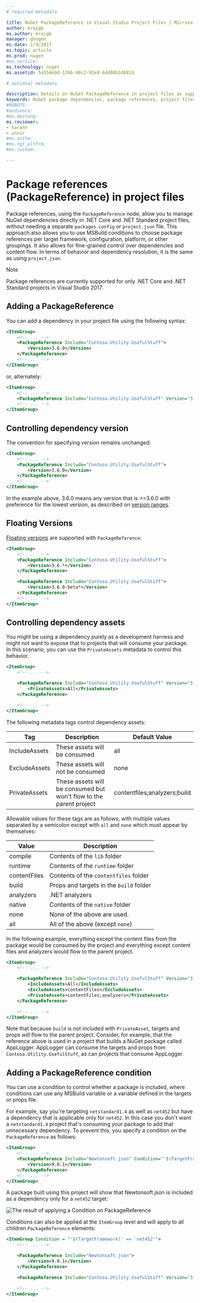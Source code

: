 ```yaml
---
# required metadata

title: NuGet PackageReference in Visual Studio Project Files | Microsoft Docs
author: kraigb
ms.author: kraigb
manager: ghogen
ms.date: 1/9/2017
ms.topic: article
ms.prod: nuget
#ms.service:
ms.technology: nuget
ms.assetid: 5a554e9d-1266-48c2-92e8-6dd00b1d6810

# optional metadata

description: Details on NuGet PackageReference in project files as supported by NuGet 4.0+ and VS2017
keywords: NuGet package dependencies, package references, project files, PackageReference, packages.config, project.json, VS2017, Visual Studio 2017, NuGet 4
#ROBOTS:
#audience:
#ms.devlang:
ms.reviewer:
- karann
- unnir
#ms.suite:
#ms.tgt_pltfrm:
#ms.custom:

---
```

# Package references (PackageReference) in project files

Package references, using the `PackageReference` node, allow you to manage NuGet dependencies directly in .NET Core and .NET Standard project files, without needing a separate `packages.config` or `project.json` file. This approach also allows you to use MSBuild conditions to choose package references per target framework, configuration, platform, or other groupings. It also allows for fine-grained control over dependencies and content flow. In terms of behavior and dependency resolution, it is the same as using `project.json`.

> [!Note]
> Package references are currently supported for only .NET Core and .NET Standard projects in Visual Studio 2017.

## Adding a PackageReference

You can add a dependency in your project file using the following syntax:

```xml
<ItemGroup>
    <!-- ... -->
    <PackageReference Include="Contoso.Utility.UsefulStuff">
        <Version>3.6.0</Version>
    </PackageReference>
    <!-- ... -->
</ItemGroup>
```

or, alternately:

```xml
<ItemGroup>
    <!-- ... -->
    <PackageReference Include="Contoso.Utility.UsefulStuff" Version="3.6.0" />
    <!-- ... -->
</ItemGroup>
```

## Controlling dependency version

The convention for specifying version remains unchanged:

```xml
<ItemGroup>
    <!-- ... -->
    <PackageReference Include="Contoso.Utility.UsefulStuff">
        <Version>3.6.0</Version>
    </PackageReference>
    <!-- ... -->
</ItemGroup>
```

In the example above, 3.6.0 means any version that is >=3.6.0 with preference for the lowest version, as described on [version ranges](../create-packages/dependency-versions.md#version-ranges).

## Floating Versions

[Floating versions](../consume-packages/dependency-resolution.md#floating-versions) are supported with `PackageReference`:

```xml
<ItemGroup>
    <!-- ... -->
    <PackageReference Include="Contoso.Utility.UsefulStuff">
        <Version>3.6.*</Version>
    </PackageReference>

    <PackageReference Include="Contoso.Utility.UsefulStuff">
        <Version>3.6.0-beta*</Version>
    </PackageReference>
    <!-- ... -->
</ItemGroup>
```

## Controlling dependency assets

You might be using a dependency purely as a development harness and might not want to expose that to projects that will consume your package. In this scenario, you can use the `PrivateAssets` metadata to control this behavior.

```xml
<ItemGroup>
    <!-- ... -->

    <PackageReference Include="Contoso.Utility.UsefulStuff" Version="3.6.0">
        <PrivateAssets>All</PrivateAssets>
    </PackageReference>

    <!-- ... -->
</ItemGroup>
```

The following metadata tags control dependency assets:

Tag | Description | Default Value
--- | --- | ---
IncludeAssets | These assets will be consumed | all
ExcludeAssets | These assets will not be consumed | none
PrivateAssets | These assets will be consumed but won't flow to the parent project | contentfiles;analyzers;build


Allowable values for these tags are as follows, with multiple values separated by a semicolon except with `all` and `none` which must appear by themselves:

Value | Description
--- | ---
compile | Contents of the `lib` folder
runtime | Contents of the `runtime` folder
contentFiles | Contents of the `contentfiles` folder
build | Props and targets in the `build` folder
analyzers | .NET analyzers
native | Contents of the `native` folder
none | None of the above are used.
all | All of the above (except `none`)

In the following example, everything except the content files from the package would be consumed by the project and everything except content files and analyzers would flow to the parent project.

```xml
<ItemGroup>
    <!-- ... -->

    <PackageReference Include="Contoso.Utility.UsefulStuff" Version="3.6.0">
        <IncludeAssets>All</IncludeAssets>
        <ExcludeAssets>contentFiles</ExcludeAssets>
        <PrivateAssets>contentFiles;analyzers</PrivateAssets>
    </PackageReference>

    <!-- ... -->
</ItemGroup>
```

Note that because `build` is not included with `PrivateAsset`, targets and props *will* flow to the parent project. Consider, for example, that the reference above is used in a project that builds a NuGet package called AppLogger. AppLogger can consume the targets and props from `Contoso.Utility.UsefulStuff`, as can projects that consume AppLogger.

## Adding a PackageReference condition

You can use a condition to control whether a package is included, where conditions can use any MSBuild variable or a variable defined in the targets or props file.

For example, say you're targeting `netstandard1.4` as well as `net452` but have a dependency that is applicable only for `net452`. In this case you don't want a `netstandard1.4` project that's consuming your package to add that unnecessary dependency. To prevent this, you specify a condition on the `PackageReference` as follows:

```xml
<ItemGroup>
    <!-- ... -->
    <PackageReference Include="Newtonsoft.json" Condition="'$(TargetFramework)' == 'net452'">
        <Version>9.0.1</Version>
    </PackageReference>
    <!-- ... -->
</ItemGroup>
```

A package built using this project will show that Newtonsoft.json is included as a dependency only for a `net452` target:

![The result of applying a Condition on PackageReference](media/PackageReference-Condition.png)

Conditions can also be applied at the `ItemGroup` level and will apply to all children `PackageReference` elements:

```xml
<ItemGroup Condition = "'$(TargetFramework)' == 'net452'">
    <!-- ... -->

    <PackageReference Include="Newtonsoft.json">
        <Version>9.0.1</Version>
    </PackageReference>

    <PackageReference Include="Contoso.Utility.UsefulStuff" Version="3.6.0" />

    <!-- ... -->
</ItemGroup>
```
